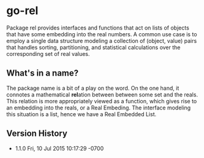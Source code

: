 # go-rel

Package rel provides interfaces and functions that act on lists
of objects that have some embedding into the real numbers.
A common use case is to employ a single data structure modeling
a collection of (object, value) pairs that handles sorting, partitioning,
and statistical calculations over the corresponding set of real values.

## What's in a name?

The package name is a bit of a play on the word.  On the one hand, it
connotes a mathematical **rel**ation between between some set and the reals.
This relation is more appropriately viewed as a function, which gives rise
to an embedding into the reals, or a Real Embeding.  The interface modeling 
this situation is a list, hence we have a Real Embedded List.

## Version History

- 1.1.0 Fri, 10 Jul 2015 10:17:29 -0700
